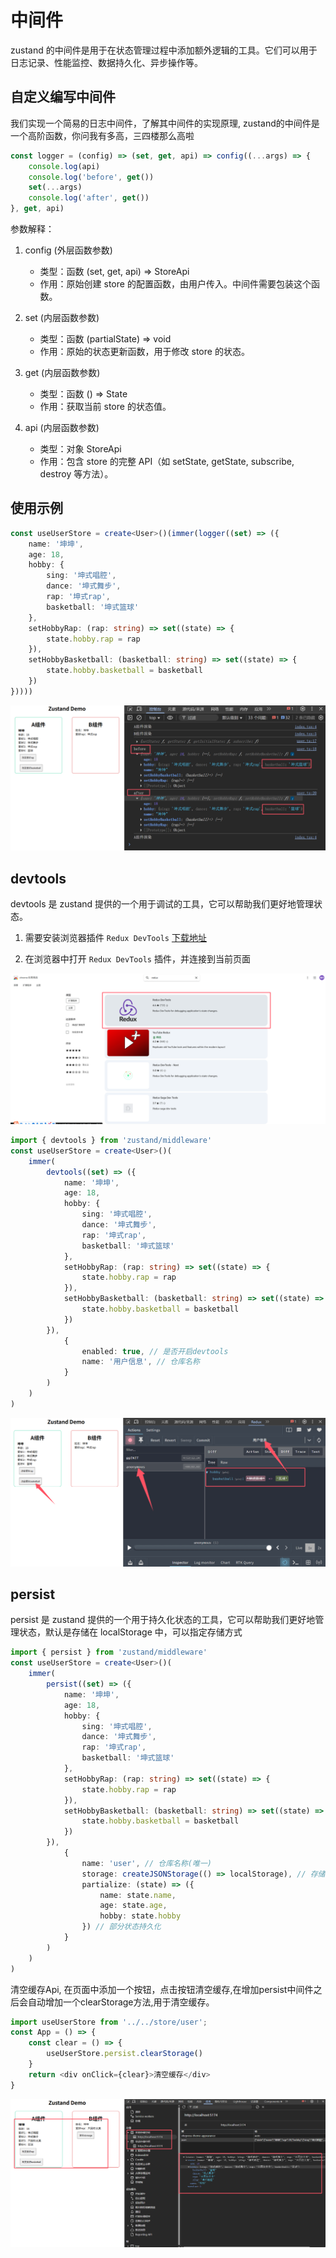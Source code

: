 # 中间件

zustand 的中间件是用于在状态管理过程中添加额外逻辑的工具。它们可以用于日志记录、性能监控、数据持久化、异步操作等。


## 自定义编写中间件

我们实现一个简易的日志中间件，了解其中间件的实现原理, zustand的中间件是一个高阶函数，你问我有多高，三四楼那么高啦

```ts
const logger = (config) => (set, get, api) => config((...args) => {
    console.log(api)
    console.log('before', get())
    set(...args)
    console.log('after', get())
}, get, api)
```

参数解释：
1. config (外层函数参数)
    - 类型：函数 (set, get, api) => StoreApi
    - 作用：原始创建 store 的配置函数，由用户传入。中间件需要包装这个函数。

2. set (内层函数参数)
    - 类型：函数 (partialState) => void
    - 作用：原始的状态更新函数，用于修改 store 的状态。

3. get (内层函数参数)
    - 类型：函数 () => State
    - 作用：获取当前 store 的状态值。

4. api (内层函数参数)
    - 类型：对象 StoreApi
    - 作用：包含 store 的完整 API（如 setState, getState, subscribe, destroy 等方法）。

## 使用示例

```ts
const useUserStore = create<User>()(immer(logger((set) => ({
    name: '坤坤',
    age: 18,
    hobby: {
        sing: '坤式唱腔',
        dance: '坤式舞步',
        rap: '坤式rap',
        basketball: '坤式篮球'
    },
    setHobbyRap: (rap: string) => set((state) => {
        state.hobby.rap = rap
    }),
    setHobbyBasketball: (basketball: string) => set((state) => {
        state.hobby.basketball = basketball
    })
}))))
```

![图片](./images/middle.jpg)

## devtools

devtools 是 zustand 提供的一个用于调试的工具，它可以帮助我们更好地管理状态。

1. 需要安装浏览器插件 `Redux DevTools` [下载地址](https://chromewebstore.google.com/search/redux?hl=zh-cn)

2. 在浏览器中打开 `Redux DevTools` 插件，并连接到当前页面

![图片](./images/redux.jpg)

```ts
import { devtools } from 'zustand/middleware'
const useUserStore = create<User>()(
    immer(
        devtools((set) => ({
            name: '坤坤',
            age: 18,
            hobby: {
                sing: '坤式唱腔',
                dance: '坤式舞步',
                rap: '坤式rap',
                basketball: '坤式篮球'
            },
            setHobbyRap: (rap: string) => set((state) => {
                state.hobby.rap = rap
            }),
            setHobbyBasketball: (basketball: string) => set((state) => {
                state.hobby.basketball = basketball
            })
        }),
            {
                enabled: true, // 是否开启devtools
                name: '用户信息', // 仓库名称
            }
        )
    )
)
```
![图片](./images/devtools.jpg)


## persist

persist 是 zustand 提供的一个用于持久化状态的工具，它可以帮助我们更好地管理状态，默认是存储在 localStorage 中，可以指定存储方式


```ts
import { persist } from 'zustand/middleware'
const useUserStore = create<User>()(
    immer(
        persist((set) => ({
            name: '坤坤',
            age: 18,
            hobby: {
                sing: '坤式唱腔',
                dance: '坤式舞步',
                rap: '坤式rap',
                basketball: '坤式篮球'
            },
            setHobbyRap: (rap: string) => set((state) => {
                state.hobby.rap = rap
            }),
            setHobbyBasketball: (basketball: string) => set((state) => {
                state.hobby.basketball = basketball
            })
        }),
            {
                name: 'user', // 仓库名称(唯一)
                storage: createJSONStorage(() => localStorage), // 存储方式 可选 localStorage sessionStorage IndexedDB 默认localStorage
                partialize: (state) => ({
                    name: state.name,
                    age: state.age,
                    hobby: state.hobby
                }) // 部分状态持久化
            }
        )
    )
)
```

清空缓存Api, 在页面中添加一个按钮，点击按钮清空缓存,在增加persist中间件之后会自动增加一个clearStorage方法,用于清空缓存。

```ts
import useUserStore from '../../store/user';
const App = () => {
    const clear = () => {
        useUserStore.persist.clearStorage()
    }
    return <div onClick={clear}>清空缓存</div>
}
```

![图片](./images/persist.png)
